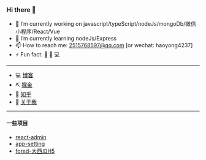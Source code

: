 ### Hi there 👋

- 🔭 I’m currently working on javascript/typeScript/nodeJs/mongoDb/微信小程序/React/Vue
- 🌱 I’m currently learning nodeJs/Express
- 📫 How to reach me: 2515768597@qq.com [or wechat: haoyong4237]
- ⚡ Fun fact: 🏃 🏀  💻

----

- 💻 [博客](http://lalapkp.cn)
- ⛏ [掘金](https://juejin.cn/user/2612095355979405)
- 🙇‍ [知乎](https://www.zhihu.com/people/hao-yong-21)
- 👨‍ [关于我](http://www.lalapkp.cn/about)

----
#### 一些项目

- [react-admin](http://my-admin.lalapkp.cn/#/index)
- [app-setting](http://wx-app-setting.lalapkp.cn)
- [fored-大西瓜H5](http://crash-syn-game.lalapkp.cn)

